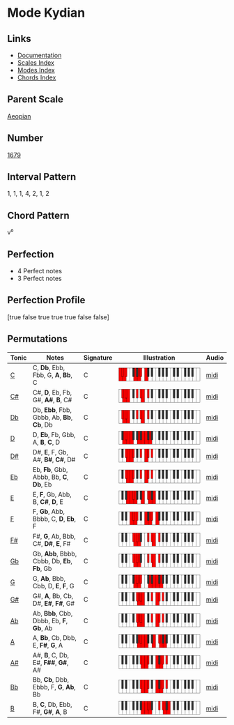 # Mode Kydian

## Links

- [Documentation](index.md)
- [Scales Index](Scales.md)
- [Modes Index](Modes.md)
- [Chords Index](Chords.md)

## Parent Scale

[Aeopian](ScaleAeopian.md)

## Number

[1679](https://ianring.com/musictheory/scales/1679)

## Interval Pattern

1, 1, 1, 4, 2, 1, 2

## Chord Pattern

v⁰

## Perfection

- 4 Perfect notes
- 3 Perfect notes

## Perfection Profile

[true false true true true false false]

## Permutations

| Tonic | Notes | Signature | Illustration | Audio |
|-------|-------|-----------|--------------|-------|
| [C](ModeCNaturalKydian.md) | C, **Db**, Ebb, Fbb, G, **A**, **Bb**, C | C | ![CNaturalKydian](ModeCNaturalKydian.png) | [midi](https://github.com/edipermadi/music/blob/main/docs/ModeCNaturalKydian.mid?raw=true) |
| [C#](ModeCSharpKydian.md) | C#, **D**, Eb, Fb, G#, **A#**, **B**, C# | C | ![CSharpKydian](ModeCSharpKydian.png) | [midi](https://github.com/edipermadi/music/blob/main/docs/ModeCSharpKydian.mid?raw=true) |
| [Db](ModeDFlatKydian.md) | Db, **Ebb**, Fbb, Gbbb, Ab, **Bb**, **Cb**, Db | C | ![DFlatKydian](ModeDFlatKydian.png) | [midi](https://github.com/edipermadi/music/blob/main/docs/ModeDFlatKydian.mid?raw=true) |
| [D](ModeDNaturalKydian.md) | D, **Eb**, Fb, Gbb, A, **B**, **C**, D | C | ![DNaturalKydian](ModeDNaturalKydian.png) | [midi](https://github.com/edipermadi/music/blob/main/docs/ModeDNaturalKydian.mid?raw=true) |
| [D#](ModeDSharpKydian.md) | D#, **E**, F, Gb, A#, **B#**, **C#**, D# | C | ![DSharpKydian](ModeDSharpKydian.png) | [midi](https://github.com/edipermadi/music/blob/main/docs/ModeDSharpKydian.mid?raw=true) |
| [Eb](ModeEFlatKydian.md) | Eb, **Fb**, Gbb, Abbb, Bb, **C**, **Db**, Eb | C | ![EFlatKydian](ModeEFlatKydian.png) | [midi](https://github.com/edipermadi/music/blob/main/docs/ModeEFlatKydian.mid?raw=true) |
| [E](ModeENaturalKydian.md) | E, **F**, Gb, Abb, B, **C#**, **D**, E | C | ![ENaturalKydian](ModeENaturalKydian.png) | [midi](https://github.com/edipermadi/music/blob/main/docs/ModeENaturalKydian.mid?raw=true) |
| [F](ModeFNaturalKydian.md) | F, **Gb**, Abb, Bbbb, C, **D**, **Eb**, F | C | ![FNaturalKydian](ModeFNaturalKydian.png) | [midi](https://github.com/edipermadi/music/blob/main/docs/ModeFNaturalKydian.mid?raw=true) |
| [F#](ModeFSharpKydian.md) | F#, **G**, Ab, Bbb, C#, **D#**, **E**, F# | C | ![FSharpKydian](ModeFSharpKydian.png) | [midi](https://github.com/edipermadi/music/blob/main/docs/ModeFSharpKydian.mid?raw=true) |
| [Gb](ModeGFlatKydian.md) | Gb, **Abb**, Bbbb, Cbbb, Db, **Eb**, **Fb**, Gb | C | ![GFlatKydian](ModeGFlatKydian.png) | [midi](https://github.com/edipermadi/music/blob/main/docs/ModeGFlatKydian.mid?raw=true) |
| [G](ModeGNaturalKydian.md) | G, **Ab**, Bbb, Cbb, D, **E**, **F**, G | C | ![GNaturalKydian](ModeGNaturalKydian.png) | [midi](https://github.com/edipermadi/music/blob/main/docs/ModeGNaturalKydian.mid?raw=true) |
| [G#](ModeGSharpKydian.md) | G#, **A**, Bb, Cb, D#, **E#**, **F#**, G# | C | ![GSharpKydian](ModeGSharpKydian.png) | [midi](https://github.com/edipermadi/music/blob/main/docs/ModeGSharpKydian.mid?raw=true) |
| [Ab](ModeAFlatKydian.md) | Ab, **Bbb**, Cbb, Dbbb, Eb, **F**, **Gb**, Ab | C | ![AFlatKydian](ModeAFlatKydian.png) | [midi](https://github.com/edipermadi/music/blob/main/docs/ModeAFlatKydian.mid?raw=true) |
| [A](ModeANaturalKydian.md) | A, **Bb**, Cb, Dbb, E, **F#**, **G**, A | C | ![ANaturalKydian](ModeANaturalKydian.png) | [midi](https://github.com/edipermadi/music/blob/main/docs/ModeANaturalKydian.mid?raw=true) |
| [A#](ModeASharpKydian.md) | A#, **B**, C, Db, E#, **F##**, **G#**, A# | C | ![ASharpKydian](ModeASharpKydian.png) | [midi](https://github.com/edipermadi/music/blob/main/docs/ModeASharpKydian.mid?raw=true) |
| [Bb](ModeBFlatKydian.md) | Bb, **Cb**, Dbb, Ebbb, F, **G**, **Ab**, Bb | C | ![BFlatKydian](ModeBFlatKydian.png) | [midi](https://github.com/edipermadi/music/blob/main/docs/ModeBFlatKydian.mid?raw=true) |
| [B](ModeBNaturalKydian.md) | B, **C**, Db, Ebb, F#, **G#**, **A**, B | C | ![BNaturalKydian](ModeBNaturalKydian.png) | [midi](https://github.com/edipermadi/music/blob/main/docs/ModeBNaturalKydian.mid?raw=true) |

